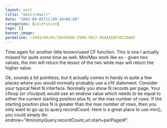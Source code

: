 ```yaml
---
layout: post
title: "min()/max()"
date: "2003-09-05T12:09:10+06:00"
categories: [coldfusion]
tags: []
banner_image: 
permalink: /2003/09/05/395FDDDD-F996-5D17-6EAA1EBF5D218A6F
---
```


Time again for another little known/used CF function. This is one I actually missed for quite some time as well. Min/Max work like so - given two values, the min will return the lessor of the two while max will return the higher value.

Ok, sounds a bit pointless, but it actually comes in handy in quite a few places where you would normally probably use a cfif statement. Consider your typical Next N interface. Normally you show N records per page. Your cfloop (or cfoutput) would use an endrow value which needs to be equal to either the current starting position plus N, or the max number of rows. If the starting position plus N is greater than the max number of rows, then you only want to go up to query.recordCount. Here is a great place to use min(), you could simply do:  endrow="#min(myQuery.recordCount,url.start+perPage)#".